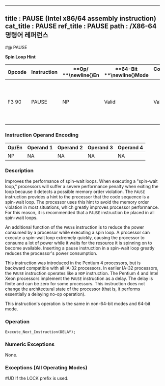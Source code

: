 ----------------------------
title : PAUSE (Intel x86/64 assembly instruction)
cat_title : PAUSE
ref_title : PAUSE
path : /X86-64 명령어 레퍼런스
----------------------------
#@ PAUSE

**Spin Loop Hint**

|**Opcode**|**Instruction**|**Op/ **\newline{}**En**|**64-Bit **\newline{}**Mode**|**Compat/**\newline{}**Leg Mode**|**Description**|
|----------|---------------|------------------------|-----------------------------|---------------------------------|---------------|
|F3 90|PAUSE|NP|Valid|Valid |Gives hint to processor that improves performance of spin-wait loops.|
### Instruction Operand Encoding


|Op/En|Operand 1|Operand 2|Operand 3|Operand 4|
|-----|---------|---------|---------|---------|
|NP|NA|NA|NA|NA|
### Description


Improves the performance of spin-wait loops. When executing a "spin-wait loop," processors will suffer a severe performance penalty when exiting the loop because it detects a possible memory order violation. The `PAUSE` instruction provides a hint to the processor that the code sequence is a spin-wait loop. The processor uses this hint to avoid the memory order violation in most situations, which greatly improves processor performance. For this reason, it is recommended that a `PAUSE` instruction be placed in all spin-wait loops.

An additional function of the `PAUSE` instruction is to reduce the power consumed by a processor while executing a spin loop. A processor can execute a spin-wait loop extremely quickly, causing the processor to consume a lot of power while it waits for the resource it is spinning on to become available. Inserting a pause instruction in a spin-wait loop greatly reduces the processor's power consumption.

This instruction was introduced in the Pentium 4 processors, but is backward compatible with all IA-32 processors. In earlier IA-32 processors, the `PAUSE` instruction operates like a `NOP` instruction. The Pentium 4 and Intel Xeon processors implement the `PAUSE` instruction as a delay. The delay is finite and can be zero for some processors. This instruction does not change the architectural state of the processor (that is, it performs essentially a delaying no-op operation).

This instruction's operation is the same in non-64-bit modes and 64-bit mode.


### Operation

```info-verb
Execute_Next_Instruction(DELAY);
```
### Numeric Exceptions


None.

### Exceptions (All Operating Modes)


#UD  If the LOCK prefix is used.

